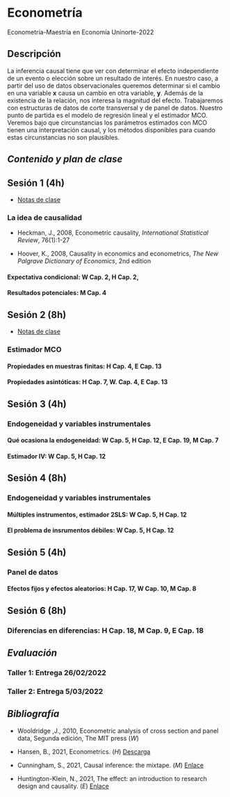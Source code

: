 # Econometría

Econometría-Maestría en Economía Uninorte-2022

## Descripción

La inferencia causal tiene que ver con determinar el efecto independiente de un evento o elección sobre un resultado de interés. En nuestro caso, a partir del uso de datos observacionales queremos determinar si el cambio en una variable **x** causa un cambio en otra variable, **y**. Además de la existencia de la relación, nos interesa la magnitud del efecto. Trabajaremos con estructuras de datos de corte transversal y de panel de datos. Nuestro punto de partida es el modelo de regresión lineal y el estimador MCO. Veremos bajo que circunstancias los parámetros estimados con MCO tienen una interpretación causal, y los métodos disponibles para cuando estas circunstancias no son plausibles.

## *Contenido y plan de clase*

## Sesión 1 (4h)

- [Notas de clase](https://raw.githack.com/andvarga-eco/Econometria_MsC/main/Notas%20de%20clase/01-causalidad.html)

### La idea de causalidad

- Heckman, J., 2008, Econometric causality, *International Statistical Review*, 76(1):1-27

- Hoover, K., 2008, Causality in economics and econometrics, *The New Palgrave Dictionary of Economics*, 2nd edition

#### Expectativa condicional: W Cap. 2, H Cap. 2, 

#### Resultados potenciales: M Cap. 4

## Sesión 2 (8h)

- [Notas de clase](https://raw.githack.com/andvarga-eco/Econometria_MsC/main/Notas%20de%20clase/02-mco.html)

### Estimador MCO

#### Propiedades en muestras finitas: H Cap. 4, E Cap. 13

#### Propiedades asintóticas: H Cap. 7, W. Cap. 4, E Cap. 13

## Sesión 3 (4h)

### Endogeneidad y variables instrumentales

#### Qué ocasiona la endogeneidad: W Cap. 5, H Cap. 12, E Cap. 19, M Cap. 7

#### Estimador IV: W Cap. 5, H Cap. 12

## Sesión 4 (8h)

### Endogeneidad y variables instrumentales

#### Múltiples instrumentos, estimador 2SLS: W Cap. 5, H Cap. 12

#### El problema de insrumentos débiles: W Cap. 5, H Cap. 12

## Sesión 5 (4h)

### Panel de datos

#### Efectos fijos y efectos aleatorios: H Cap. 17, W Cap. 10, M Cap. 8

## Sesión 6 (8h)

### Diferencias en diferencias: H Cap. 18, M Cap. 9, E Cap. 18


## *Evaluación*

### Taller 1: Entrega 26/02/2022
### Taller 2: Entrega 5/03/2022


## *Bibliografía*

- Wooldridge ,J., 2010, Econometric analysis of cross section and panel data, Segunda edición, The MIT press (*W*)

- Hansen, B., 2021, Econometrics. (*H*) [Descarga](https://www.ssc.wisc.edu/~bhansen/econometrics/Econometrics.pdf)

- Cunningham, S., 2021, Causal inference: the mixtape. (*M*) [Enlace](https://mixtape.scunning.com/index.html)

- Huntington-Klein, N., 2021, The effect: an introduction to research design and causality. (*E*) [Enlace](https://theeffectbook.net/index.html)




